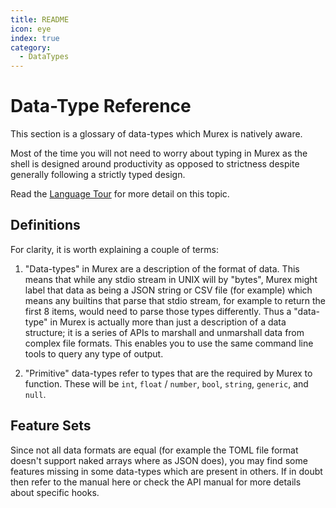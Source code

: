 ```yaml
---
title: README
icon: eye
index: true
category:
  - DataTypes
---
```


# Data-Type Reference

This section is a glossary of data-types which Murex is natively aware.

Most of the time you will not need to worry about typing in Murex as the
shell is designed around productivity as opposed to strictness despite
generally following a strictly typed design.

Read the [Language Tour](/tour) for more detail on this topic.

## Definitions

For clarity, it is worth explaining a couple of terms:

1. "Data-types" in Murex are a description of the format of data. This
   means that while any stdio stream in UNIX will by "bytes", Murex might
   label that data as being a JSON string or CSV file (for example) which
   means any builtins that parse that stdio stream, for example to return
   the first 8 items, would need to parse those types differently. Thus a
   "data-type" in Murex is actually more than just a description of a data
   structure; it is a series of APIs to marshall and unmarshall data from
   complex file formats. This enables you to use the same command line tools
   to query any type of output.

2. "Primitive" data-types refer to types that are the required by Murex
   to function. These will be `int`, `float` / `number`, `bool`, `string`,
   `generic`, and `null`.

## Feature Sets

Since not all data formats are equal (for example the TOML file format
doesn't support naked arrays where as JSON does), you may find some
features missing in some data-types which are present in others. If in
doubt then refer to the manual here or check the API manual for more
details about specific hooks.
